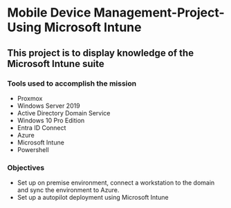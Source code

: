 # Mobile Device Management-Project-Using Microsoft Intune

## This project is to display knowledge of the Microsoft Intune suite

### Tools used to accomplish the mission

  - Proxmox
  - Windows Server 2019
  - Active Directory Domain Service
  - Windows 10 Pro Edition
  - Entra ID Connect
  - Azure
  - Microsoft Intune
  - Powershell

### Objectives

  - Set up on premise environment, connect a workstation to the domain and sync the environment to Azure.
  - Set up a autopilot deployment using Microsoft Intune
